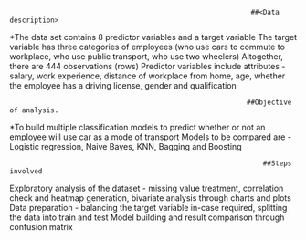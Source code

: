                                                                ##<Data description>
*The data set contains 8 predictor variables and a target variable
The target variable has three categories of employees (who use cars to commute to workplace, who use public transport, who use two wheelers)
Altogether, there are 444 observations (rows)
Predictor variables include attributes - salary, work experience, distance of workplace from home, age, whether the employee has a driving license, gender and qualification 

                                                              ##Objective of analysis.
*To build multiple classification models to predict whether or not an employee will use car as a mode of transport
Models to be compared are - Logistic regression, Naive Bayes, KNN, Bagging and Boosting

                                                                  ##Steps involved
Exploratory analysis of the dataset - missing value treatment, correlation check and heatmap generation, bivariate analysis through charts and plots
Data preparation - balancing the target variable in-case required, splitting the data into train and test
Model building and result comparison through confusion matrix
